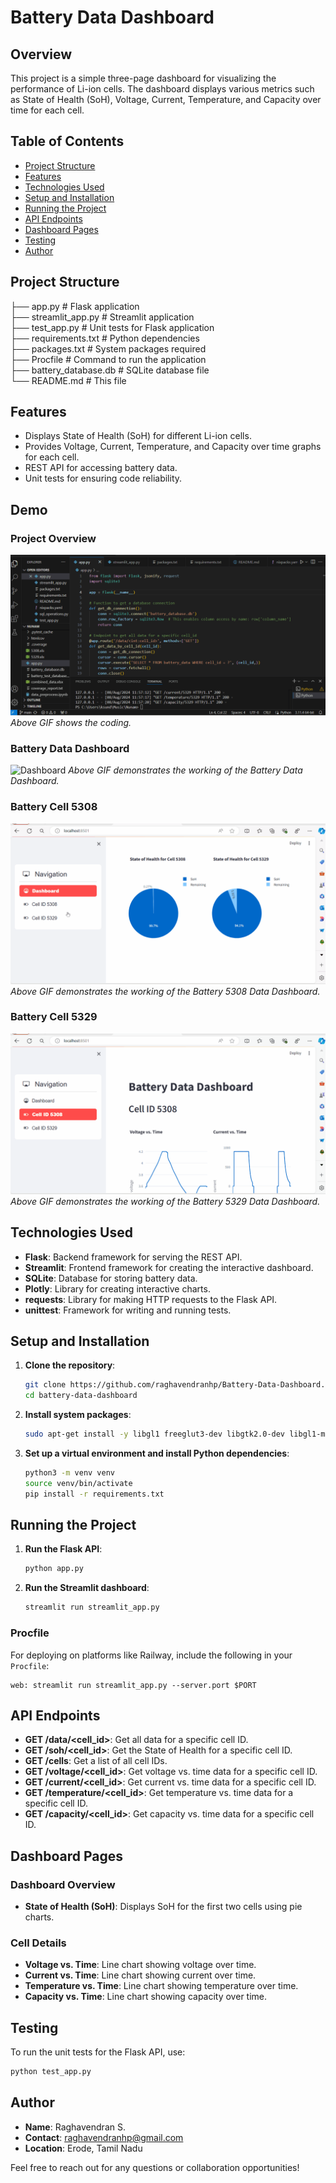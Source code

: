 # 



# Battery Data Dashboard

## Overview

This project is a simple three-page dashboard for visualizing the performance of Li-ion cells. The dashboard displays various metrics such as State of Health (SoH), Voltage, Current, Temperature, and Capacity over time for each cell.

## Table of Contents

- [Project Structure](#project-structure)
- [Features](#features)
- [Technologies Used](#technologies-used)
- [Setup and Installation](#setup-and-installation)
- [Running the Project](#running-the-project)
- [API Endpoints](#api-endpoints)
- [Dashboard Pages](#dashboard-pages)
- [Testing](#testing)
- [Author](#author)

## Project Structure

├── app.py                  # Flask application  
├── streamlit_app.py        # Streamlit application  
├── test_app.py             # Unit tests for Flask application  
├── requirements.txt        # Python dependencies  
├── packages.txt            # System packages required  
├── Procfile                # Command to run the application  
├── battery_database.db     # SQLite database file  
└── README.md               # This file  


## Features

- Displays State of Health (SoH) for different Li-ion cells.
- Provides Voltage, Current, Temperature, and Capacity over time graphs for each cell.
- REST API for accessing battery data.
- Unit tests for ensuring code reliability.

## Demo

### Project Overview
![Project Demo](assets/Code_animation.gif)
*Above GIF shows the coding.*

### Battery Data Dashboard
![Dashboard](assets/Dashboard_animation.gif)
*Above GIF demonstrates the working of the Battery Data Dashboard.*

### Battery Cell 5308
![Cell 5308](assets/5308_animation.gif)
*Above GIF demonstrates the working of the Battery 5308 Data Dashboard.*

### Battery Cell 5329
![Cell 5329](assets/5329_animation.gif)
*Above GIF demonstrates the working of the Battery 5329 Data Dashboard.*

## Technologies Used

- **Flask**: Backend framework for serving the REST API.
- **Streamlit**: Frontend framework for creating the interactive dashboard.
- **SQLite**: Database for storing battery data.
- **Plotly**: Library for creating interactive charts.
- **requests**: Library for making HTTP requests to the Flask API.
- **unittest**: Framework for writing and running tests.

## Setup and Installation

1. **Clone the repository**:
    ```bash
    git clone https://github.com/raghavendranhp/Battery-Data-Dashboard.git
    cd battery-data-dashboard
    ```

2. **Install system packages**:
    ```bash
    sudo apt-get install -y libgl1 freeglut3-dev libgtk2.0-dev libgl1-mesa-glx
    ```

3. **Set up a virtual environment and install Python dependencies**:
    ```bash
    python3 -m venv venv
    source venv/bin/activate
    pip install -r requirements.txt
    ```

## Running the Project

1. **Run the Flask API**:
    ```bash
    python app.py
    ```

2. **Run the Streamlit dashboard**:
    ```bash
    streamlit run streamlit_app.py
    ```

### Procfile

For deploying on platforms like Railway, include the following in your `Procfile`:
```
web: streamlit run streamlit_app.py --server.port $PORT
```

## API Endpoints

- **GET /data/<cell_id>**: Get all data for a specific cell ID.
- **GET /soh/<cell_id>**: Get the State of Health for a specific cell ID.
- **GET /cells**: Get a list of all cell IDs.
- **GET /voltage/<cell_id>**: Get voltage vs. time data for a specific cell ID.
- **GET /current/<cell_id>**: Get current vs. time data for a specific cell ID.
- **GET /temperature/<cell_id>**: Get temperature vs. time data for a specific cell ID.
- **GET /capacity/<cell_id>**: Get capacity vs. time data for a specific cell ID.

## Dashboard Pages

### Dashboard Overview

- **State of Health (SoH)**: Displays SoH for the first two cells using pie charts.

### Cell Details

- **Voltage vs. Time**: Line chart showing voltage over time.
- **Current vs. Time**: Line chart showing current over time.
- **Temperature vs. Time**: Line chart showing temperature over time.
- **Capacity vs. Time**: Line chart showing capacity over time.

## Testing

To run the unit tests for the Flask API, use:
```bash
python test_app.py
```

## Author

- **Name**: Raghavendran S.
- **Contact**: [raghavendranhp@gmail.com](mailto:raghavendranhp@gmail.com)
- **Location**: Erode, Tamil Nadu

Feel free to reach out for any questions or collaboration opportunities!

